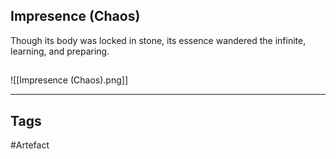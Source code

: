 ## Impresence (Chaos)
Though its body was locked in stone,
its essence wandered the infinite,
learning, and preparing.
## 
![[Impresence (Chaos).png]]

---
## Tags
#Artefact